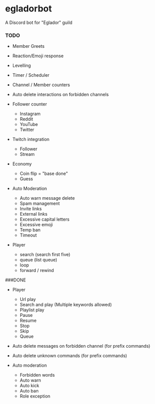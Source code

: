 egladorbot
==========

A Discord bot for "Eglador" guild


### TODO

  - Member Greets
  - Reaction/Emoji response
  - Levelling
  - Timer / Scheduler
  - Channel / Member counters
  - Auto delete interactions on forbidden channels

  - Follower counter
     - Instagram
     - Reddit
     - YouTube
     - Twitter

  
  - Twitch integration
     - Follower
     - Stream

  
- Economy
     - Coin flip = "base done"
     - Guess


- Auto Moderation
  - Auto warn message delete
  - Spam management
  - Invite links
  - External links
  - Excessive capital letters
  - Excessive emoji
  - Temp ban 
  - Timeout 


- Player
  - search (search first five)
  - queue (list queue)
  - loop
  - forward / rewind



###DONE

- Player
    
    - Url play
    - Search and play (Multiple keywords allowed)
    - Playlist play
    - Pause
    - Resume
    - Stop
    - Skip
    - Queue
    

- Auto delete messages on forbidden channel (for prefix commands)
- Auto delete unknown commands (for prefix commands)


- Auto moderation

    - Forbidden words
    - Auto warn
    - Auto kick
    - Auto ban
    - Role exception